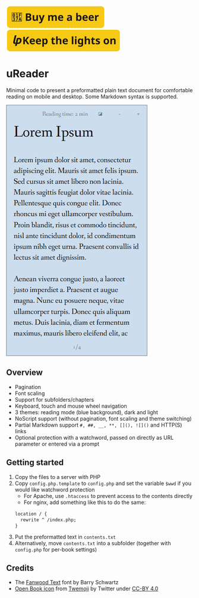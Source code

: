 <a href="https://buymeacoff.ee/ltGuillaume"><img title="Donate using Buy Me a Coffee" src="https://raw.githubusercontent.com/ltGuillaume/Resources/master/buybeer.svg"></a> <a href="https://liberapay.com/ltGuillaume/donate"><img title="Donate using Liberapay" src="https://raw.githubusercontent.com/ltGuillaume/Resources/master/liberapay.svg"></a>

# uReader
Minimal code to present a preformatted plain text document for comfortable reading on mobile and desktop. Some Markdown syntax is supported.

![Screenshot](SCREENSHOT.gif)

## Overview
- Pagination
- Font scaling
- Support for subfolders/chapters
- Keyboard, touch and mouse wheel navigation
- 3 themes: reading mode (blue background), dark and light
- NoScript support (without pagination, font scaling and theme switching)
- Partial Markdown support `#, ##, __, **, [](), ![]()` and HTTP(S) links
- Optional protection with a watchword, passed on directly as URL parameter or entered via a prompt

## Getting started
1. Copy the files to a server with PHP
1. Copy `config.php.template` to `config.php` and set the variable `$wwd` if you would like watchword protection
	- For Apache, use `.htaccess` to prevent access to the contents directly
	- For nginx, add something like this to do the same:
	```
    location / {
      rewrite ^ /index.php;
    }
	```
1. Put the preformatted text in `contents.txt`
1. Alternatively, move `contents.txt` into a subfolder (together with `config.php` for per-book settings)

## Credits
* The [Fanwood Text](https://www.theleagueofmoveabletype.com/fanwood) font by Barry Schwartz
* [Open Book icon](https://favicon.io/emoji-favicons/open-book/) from [Twemoji](https://twemoji.twitter.com) by Twitter under [CC-BY 4.0](https://creativecommons.org/licenses/by/4.0)